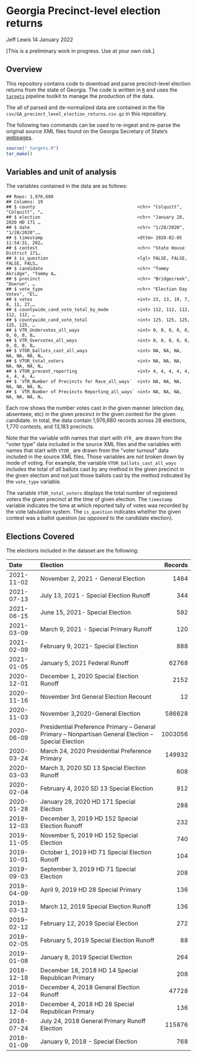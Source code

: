 Georgia Precinct-level election returns
================
Jeff Lewis
14 January 2022

\[This is a preliminary work in progress. Use at your own risk.\]

## Overview

This repository contains code to download and parse precinct-level
election returns from the state of Georgia. The code is written in
[`R`](https://www.r-project.org/) and uses the
[`targets`](https://books.ropensci.org/targets/) pipeline toolkit to
manage the production of the data.

The all of parsed and de-normalized data are contained in the file
`csv/GA_precinct_level_election_returns.csv.gz` in this repository.

The following two commands can be used to re-ingest and re-parse the
original source XML files found on the Georgia Secretary of State’s
[webpages](https://results.enr.clarityelections.com/GA/).

``` r
source("_targets.R")
tar_make()
```

## Variables and unit of analysis

The variables contained in the data are as follows:

    ## Rows: 1,976,680
    ## Columns: 19
    ## $ county                                       <chr> "Colquitt", "Colquitt", "…
    ## $ election                                     <chr> "January 28, 2020 HD 171 …
    ## $ date                                         <chr> "1/28/2020", "1/28/2020",…
    ## $ timestamp                                    <dttm> 2020-02-05 11:54:31, 202…
    ## $ contest                                      <chr> "State House District 171…
    ## $ is_question                                  <lgl> FALSE, FALSE, FALSE, FALS…
    ## $ candidate                                    <chr> "Tommy Akridge", "Tommy A…
    ## $ precinct                                     <chr> "Bridgecreek", "Doerun", …
    ## $ vote_type                                    <chr> "Election Day Votes", "El…
    ## $ votes                                        <int> 23, 13, 19, 7, 8, 11, 27,…
    ## $ countywide_cand_vote_total_by_mode           <int> 112, 112, 112, 112, 112, …
    ## $ countywide_cand_vote_total                   <int> 125, 125, 125, 125, 125, …
    ## $ VTR_Undervotes_all_ways                      <int> 0, 0, 0, 0, 0, 0, 0, 0, 0…
    ## $ VTR_Overvotes_all_ways                       <int> 0, 0, 0, 0, 0, 0, 0, 0, 0…
    ## $ VTOR_ballots_cast_all_ways                   <int> NA, NA, NA, NA, NA, NA, N…
    ## $ VTOR_total_voters                            <int> NA, NA, NA, NA, NA, NA, N…
    ## $ VTOR_precent_reporting                       <int> 4, 4, 4, 4, 4, 4, 4, 4, 4…
    ## $ `VTR_Number of Precincts for Race_all_ways`  <int> NA, NA, NA, NA, NA, NA, N…
    ## $ `VTR_Number of Precincts Reporting_all_ways` <int> NA, NA, NA, NA, NA, NA, N…

Each row shows the number votes cast in the given manner (election day,
absenteee, etc) in the given precinct in the given contest for the given
candidate. In total, the data contain 1,976,680 records across 28
elections, 1,770 contests, and 13,183 precincts.

Note that the variable with names that start with `VTR_` are drawn from
the “voter type” data included in the source XML files and the variables
with names that start with `VTOR_` are drawn from the “voter turnout”
data included in the source XML files. Those variables are *not* broken
down by mode of voting. For example, the variable
`VTOR_ballots_cast_all_ways` includes the total of *all* ballots cast by
any method in the given precinct in the given election and not just
those ballots cast by the method indicated by the `vote_type` variable.

The variable `VTOR_total_voters` displays the total number of registered
voters the given precinct at the time of given election. The `timestamp`
variable indicates the time at which reported tally of votes was
recorded by the vote tabulation system. The `is_question` indicates
whether the given contest was a ballot question (as opposed to the
candidate election).

## Elections Covered

The elections included in the dataset are the following:

| Date       | Election                                                                                            | Records |
|:-----------|:----------------------------------------------------------------------------------------------------|--------:|
| 2021-11-02 | November 2, 2021 - General Election                                                                 |    1484 |
| 2021-07-13 | July 13, 2021 - Special Election Runoff                                                             |     344 |
| 2021-06-15 | June 15, 2021- Special Election                                                                     |     592 |
| 2021-03-09 | March 9, 2021 - Special Primary Runoff                                                              |     120 |
| 2021-02-09 | February 9, 2021- Special Election                                                                  |     888 |
| 2021-01-05 | January 5, 2021 Federal Runoff                                                                      |   62768 |
| 2020-12-01 | December 1, 2020 Special Election Runoff                                                            |    2152 |
| 2020-11-16 | November 3rd General Election Recount                                                               |      12 |
| 2020-11-03 | November 3,2020-General Election                                                                    |  586628 |
| 2020-06-09 | Presidential Preference Primary – General Primary – Nonpartisan General Election – Special Election | 1003056 |
| 2020-03-24 | March 24, 2020 Presidential Preference Primary                                                      |  149932 |
| 2020-03-03 | March 3, 2020 SD 13 Special Election Runoff                                                         |     608 |
| 2020-02-04 | February 4, 2020 SD 13 Special Election                                                             |     912 |
| 2020-01-28 | January 28, 2020 HD 171 Special Election                                                            |     288 |
| 2019-12-03 | December 3, 2019 HD 152 Special Election Runoff                                                     |     232 |
| 2019-11-05 | November 5, 2019 HD 152 Special Election                                                            |     740 |
| 2019-10-01 | October 1, 2019 HD 71 Special Election Runoff                                                       |     104 |
| 2019-09-03 | September 3, 2019 HD 71 Special Election                                                            |     208 |
| 2019-04-09 | April 9, 2019 HD 28 Special Primary                                                                 |     136 |
| 2019-03-12 | March 12, 2019 Special Election Runoff                                                              |     136 |
| 2019-02-12 | February 12, 2019 Special Election                                                                  |     272 |
| 2019-02-05 | February 5, 2019 Special Election Runoff                                                            |      88 |
| 2019-01-08 | January 8, 2019 Special Election                                                                    |     264 |
| 2018-12-18 | December 18, 2018 HD 14 Special Republican Primary                                                  |     208 |
| 2018-12-04 | December 4, 2018 General Election Runoff                                                            |   47728 |
| 2018-12-04 | December 4, 2018 HD 28 Special Republican Primary                                                   |     136 |
| 2018-07-24 | July 24, 2018 General Primary Runoff Election                                                       |  115876 |
| 2018-01-09 | January 9, 2018 - Special Election                                                                  |     768 |
